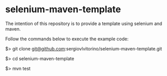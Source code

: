 # selenium-maven-template

The intention of this repository is to provide a template using selenium and maven.

Follow the commands below to execute the example code:


$> git clone git@github.com:sergiovlvitorino/selenium-maven-template.git

$> cd selenium-maven-template

$> mvn test
